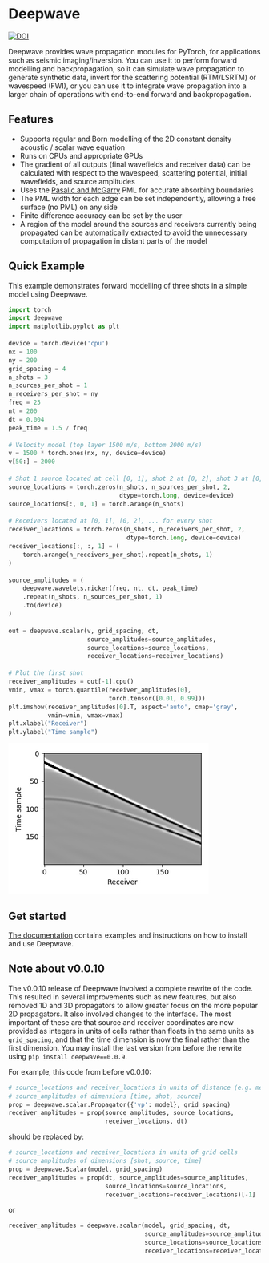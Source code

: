 # Deepwave

[![DOI](https://zenodo.org/badge/DOI/10.5281/zenodo.3829886.svg)](https://doi.org/10.5281/zenodo.3829886)

Deepwave provides wave propagation modules for PyTorch, for applications such as seismic imaging/inversion. You can use it to perform forward modelling and backpropagation, so it can simulate wave propagation to generate synthetic data, invert for the scattering potential (RTM/LSRTM) or wavespeed (FWI), or you can use it to integrate wave propagation into a larger chain of operations with end-to-end forward and backpropagation.

## Features
- Supports regular and Born modelling of the 2D constant density acoustic / scalar wave equation
- Runs on CPUs and appropriate GPUs
- The gradient of all outputs (final wavefields and receiver data) can be calculated with respect to the wavespeed, scattering potential, initial wavefields, and source amplitudes
- Uses the [Pasalic and McGarry](https://doi.org/10.1190/1.3513453) PML for accurate absorbing boundaries
- The PML width for each edge can be set independently, allowing a free surface (no PML) on any side
- Finite difference accuracy can be set by the user
- A region of the model around the sources and receivers currently being propagated can be automatically extracted to avoid the unnecessary computation of propagation in distant parts of the model

## Quick Example

This example demonstrates forward modelling of three shots in a simple model using Deepwave.
```python
import torch
import deepwave
import matplotlib.pyplot as plt

device = torch.device('cpu')
nx = 100
ny = 200
grid_spacing = 4
n_shots = 3
n_sources_per_shot = 1
n_receivers_per_shot = ny
freq = 25
nt = 200
dt = 0.004
peak_time = 1.5 / freq

# Velocity model (top layer 1500 m/s, bottom 2000 m/s)
v = 1500 * torch.ones(nx, ny, device=device)
v[50:] = 2000

# Shot 1 source located at cell [0, 1], shot 2 at [0, 2], shot 3 at [0, 3]
source_locations = torch.zeros(n_shots, n_sources_per_shot, 2,
                               dtype=torch.long, device=device)
source_locations[:, 0, 1] = torch.arange(n_shots)

# Receivers located at [0, 1], [0, 2], ... for every shot
receiver_locations = torch.zeros(n_shots, n_receivers_per_shot, 2,
                                 dtype=torch.long, device=device)
receiver_locations[:, :, 1] = (
    torch.arange(n_receivers_per_shot).repeat(n_shots, 1)
)

source_amplitudes = (
    deepwave.wavelets.ricker(freq, nt, dt, peak_time)
    .repeat(n_shots, n_sources_per_shot, 1)
    .to(device)
)

out = deepwave.scalar(v, grid_spacing, dt,
                      source_amplitudes=source_amplitudes,
                      source_locations=source_locations,
                      receiver_locations=receiver_locations)

# Plot the first shot
receiver_amplitudes = out[-1].cpu()
vmin, vmax = torch.quantile(receiver_amplitudes[0],
                            torch.tensor([0.01, 0.99]))
plt.imshow(receiver_amplitudes[0].T, aspect='auto', cmap='gray',
           vmin=vmin, vmax=vmax)
plt.xlabel("Receiver")
plt.ylabel("Time sample")
```
![Example common shot gather](quick_example.jpg)

## Get started

[The documentation](https://ausargeo.pages.dev/deepwave) contains examples and instructions on how to install and use Deepwave.

## Note about v0.0.10

The v0.0.10 release of Deepwave involved a complete rewrite of the code. This resulted in several improvements such as new features, but also removed 1D and 3D propagators to allow greater focus on the more popular 2D propagators. It also involved changes to the interface. The most important of these are that source and receiver coordinates are now provided as integers in units of cells rather than floats in the same units as `grid_spacing`, and that the time dimension is now the final rather than the first dimension. You may install the last version from before the rewrite using `pip install deepwave==0.0.9`.

For example, this code from before v0.0.10:
```python
# source_locations and receiver_locations in units of distance (e.g. meters)
# source_amplitudes of dimensions [time, shot, source]
prop = deepwave.scalar.Propagator({'vp': model}, grid_spacing)
receiver_amplitudes = prop(source_amplitudes, source_locations,
                           receiver_locations, dt)
```
should be replaced by:
```python
# source_locations and receiver_locations in units of grid cells
# source_amplitudes of dimensions [shot, source, time]
prop = deepwave.Scalar(model, grid_spacing)
receiver_amplitudes = prop(dt, source_amplitudes=source_amplitudes,
                           source_locations=source_locations,
                           receiver_locations=receiver_locations)[-1]
```
or
```python
receiver_amplitudes = deepwave.scalar(model, grid_spacing, dt,
                                      source_amplitudes=source_amplitudes,
                                      source_locations=source_locations,
                                      receiver_locations=receiver_locations)[-1]
```
